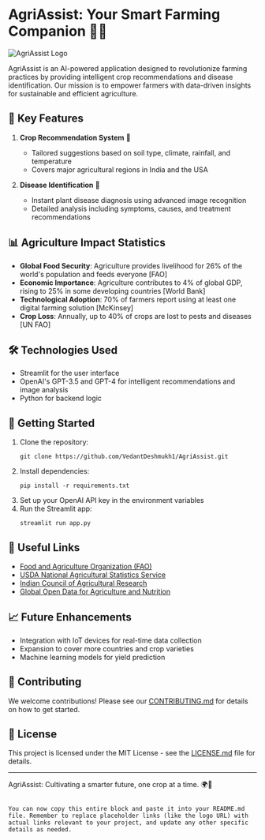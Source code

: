 
# AgriAssist: Your Smart Farming Companion 🌱🤖

![AgriAssist Logo](https://example.com/agriassist-logo.png)

AgriAssist is an AI-powered application designed to revolutionize farming practices by providing intelligent crop recommendations and disease identification. Our mission is to empower farmers with data-driven insights for sustainable and efficient agriculture.

## 🌟 Key Features

1. **Crop Recommendation System** 🌾
   - Tailored suggestions based on soil type, climate, rainfall, and temperature
   - Covers major agricultural regions in India and the USA

2. **Disease Identification** 🔬
   - Instant plant disease diagnosis using advanced image recognition
   - Detailed analysis including symptoms, causes, and treatment recommendations

## 📊 Agriculture Impact Statistics

- **Global Food Security**: Agriculture provides livelihood for 26% of the world's population and feeds everyone [FAO]
- **Economic Importance**: Agriculture contributes to 4% of global GDP, rising to 25% in some developing countries [World Bank]
- **Technological Adoption**: 70% of farmers report using at least one digital farming solution [McKinsey]
- **Crop Loss**: Annually, up to 40% of crops are lost to pests and diseases [UN FAO]

## 🛠 Technologies Used

- Streamlit for the user interface
- OpenAI's GPT-3.5 and GPT-4 for intelligent recommendations and image analysis
- Python for backend logic

## 🚀 Getting Started

1. Clone the repository:
   ```
   git clone https://github.com/VedantDeshmukh1/AgriAssist.git
   ```
2. Install dependencies:
   ```
   pip install -r requirements.txt
   ```
3. Set up your OpenAI API key in the environment variables
4. Run the Streamlit app:
   ```
   streamlit run app.py
   ```

## 🔗 Useful Links

- [Food and Agriculture Organization (FAO)](http://www.fao.org/home/en/)
- [USDA National Agricultural Statistics Service](https://www.nass.usda.gov/)
- [Indian Council of Agricultural Research](https://icar.gov.in/)
- [Global Open Data for Agriculture and Nutrition](https://www.godan.info/)

## 📈 Future Enhancements

- Integration with IoT devices for real-time data collection
- Expansion to cover more countries and crop varieties
- Machine learning models for yield prediction

## 🤝 Contributing

We welcome contributions! Please see our [CONTRIBUTING.md](CONTRIBUTING.md) for details on how to get started.

## 📄 License

This project is licensed under the MIT License - see the [LICENSE.md](LICENSE.md) file for details.

---

AgriAssist: Cultivating a smarter future, one crop at a time. 🌍🌿
```

You can now copy this entire block and paste it into your README.md file. Remember to replace placeholder links (like the logo URL) with actual links relevant to your project, and update any other specific details as needed.